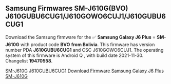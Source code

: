 <h2>Samsung Firmwares SM-J610G(BVO) J610GUBU6CUG1/J610GOWO6CUJ1/J610GUBU6CUG1</h2>
Download the Samsung firmware for the ✅ <strong>Samsung Galaxy J6 Plus </strong> ⭐ <strong>SM-J610G</strong> with product code <strong>BVO</strong> <strong> from Bolivia</strong>. This firmware has version number PDA <strong>J610GUBU6CUG1</strong> and CSC J610GOWO6CUJ1. The operating system of this firmware is Android Q , with build date 2021-11-30. Changelist <strong>19470558</strong>.


[SM-J610G](https://samfirm.shop/samsung/model/SM-J610G)
[J610GUBU6CUG1](https://samfirm.shop/samsung/pda/J610GUBU6CUG1)
[Download Firmware Samsung Galaxy J6 Plus SM-J610G](https://samfirm.shop/samsung/firmware/478695)
